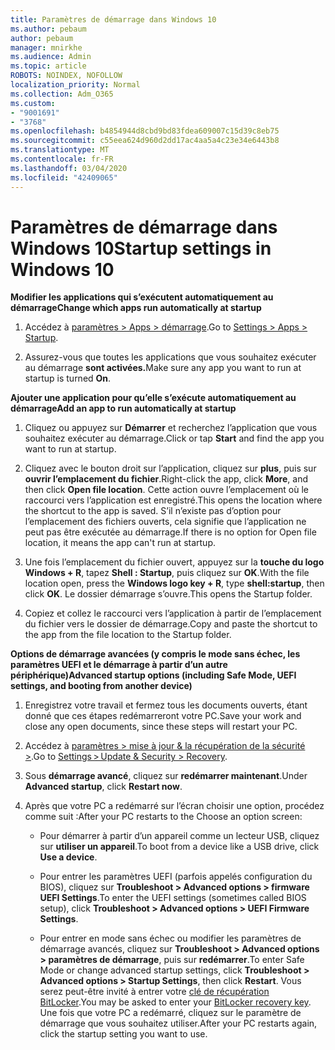 ```yaml
---
title: Paramètres de démarrage dans Windows 10
ms.author: pebaum
author: pebaum
manager: mnirkhe
ms.audience: Admin
ms.topic: article
ROBOTS: NOINDEX, NOFOLLOW
localization_priority: Normal
ms.collection: Adm_O365
ms.custom:
- "9001691"
- "3768"
ms.openlocfilehash: b4854944d8cbd9bd83fdea609007c15d39c8eb75
ms.sourcegitcommit: c55eea624d960d2dd17ac4aa5a4c23e34e6443b8
ms.translationtype: MT
ms.contentlocale: fr-FR
ms.lasthandoff: 03/04/2020
ms.locfileid: "42409065"
---
```

# <a name="startup-settings-in-windows-10"></a><span data-ttu-id="e1201-102">Paramètres de démarrage dans Windows 10</span><span class="sxs-lookup"><span data-stu-id="e1201-102">Startup settings in Windows 10</span></span>

<span data-ttu-id="e1201-103">**Modifier les applications qui s’exécutent automatiquement au démarrage**</span><span class="sxs-lookup"><span data-stu-id="e1201-103">**Change which apps run automatically at startup**</span></span>

1. <span data-ttu-id="e1201-104">Accédez à [paramètres > Apps > démarrage](ms-settings:startupapps?activationSource=GetHelp).</span><span class="sxs-lookup"><span data-stu-id="e1201-104">Go to [Settings > Apps > Startup](ms-settings:startupapps?activationSource=GetHelp).</span></span>

2. <span data-ttu-id="e1201-105">Assurez-vous que toutes les applications que vous souhaitez exécuter au démarrage **sont activées.**</span><span class="sxs-lookup"><span data-stu-id="e1201-105">Make sure any app you want to run at startup is turned **On**.</span></span>

<span data-ttu-id="e1201-106">**Ajouter une application pour qu’elle s’exécute automatiquement au démarrage**</span><span class="sxs-lookup"><span data-stu-id="e1201-106">**Add an app to run automatically at startup**</span></span>

1. <span data-ttu-id="e1201-107">Cliquez ou appuyez sur **Démarrer** et recherchez l’application que vous souhaitez exécuter au démarrage.</span><span class="sxs-lookup"><span data-stu-id="e1201-107">Click or tap **Start** and find the app you want to run at startup.</span></span>

2. <span data-ttu-id="e1201-108">Cliquez avec le bouton droit sur l’application, cliquez sur **plus**, puis sur **ouvrir l’emplacement du fichier**.</span><span class="sxs-lookup"><span data-stu-id="e1201-108">Right-click the app, click **More**, and then click **Open file location**.</span></span> <span data-ttu-id="e1201-109">Cette action ouvre l’emplacement où le raccourci vers l’application est enregistré.</span><span class="sxs-lookup"><span data-stu-id="e1201-109">This opens the location where the shortcut to the app is saved.</span></span> <span data-ttu-id="e1201-110">S’il n’existe pas d’option pour l’emplacement des fichiers ouverts, cela signifie que l’application ne peut pas être exécutée au démarrage.</span><span class="sxs-lookup"><span data-stu-id="e1201-110">If there is no option for Open file location, it means the app can't run at startup.</span></span>

3. <span data-ttu-id="e1201-111">Une fois l’emplacement du fichier ouvert, appuyez sur la **touche du logo Windows + R**, tapez **Shell : Startup**, puis cliquez sur **OK**.</span><span class="sxs-lookup"><span data-stu-id="e1201-111">With the file location open, press the **Windows logo key  + R**, type **shell:startup**, then click **OK**.</span></span> <span data-ttu-id="e1201-112">Le dossier démarrage s’ouvre.</span><span class="sxs-lookup"><span data-stu-id="e1201-112">This opens the Startup folder.</span></span>

4. <span data-ttu-id="e1201-113">Copiez et collez le raccourci vers l’application à partir de l’emplacement du fichier vers le dossier de démarrage.</span><span class="sxs-lookup"><span data-stu-id="e1201-113">Copy and paste the shortcut to the app from the file location to the Startup folder.</span></span>

<span data-ttu-id="e1201-114">**Options de démarrage avancées (y compris le mode sans échec, les paramètres UEFI et le démarrage à partir d’un autre périphérique)**</span><span class="sxs-lookup"><span data-stu-id="e1201-114">**Advanced startup options (including Safe Mode, UEFI settings, and booting from another device)**</span></span>

1. <span data-ttu-id="e1201-115">Enregistrez votre travail et fermez tous les documents ouverts, étant donné que ces étapes redémarreront votre PC.</span><span class="sxs-lookup"><span data-stu-id="e1201-115">Save your work and close any open documents, since these steps will restart your PC.</span></span>

2. <span data-ttu-id="e1201-116">Accédez à [paramètres > mise à jour & la récupération de la sécurité >](ms-settings:recovery?activationSource=GetHelp).</span><span class="sxs-lookup"><span data-stu-id="e1201-116">Go to [Settings > Update & Security > Recovery](ms-settings:recovery?activationSource=GetHelp).</span></span>

3. <span data-ttu-id="e1201-117">Sous **démarrage avancé**, cliquez sur **redémarrer maintenant**.</span><span class="sxs-lookup"><span data-stu-id="e1201-117">Under **Advanced startup**, click **Restart now**.</span></span> 

4. <span data-ttu-id="e1201-118">Après que votre PC a redémarré sur l’écran choisir une option, procédez comme suit :</span><span class="sxs-lookup"><span data-stu-id="e1201-118">After your PC restarts to the Choose an option screen:</span></span>

    - <span data-ttu-id="e1201-119">Pour démarrer à partir d’un appareil comme un lecteur USB, cliquez sur **utiliser un appareil**.</span><span class="sxs-lookup"><span data-stu-id="e1201-119">To boot from a device like a USB drive, click **Use a device**.</span></span>

    - <span data-ttu-id="e1201-120">Pour entrer les paramètres UEFI (parfois appelés configuration du BIOS), cliquez sur **Troubleshoot > Advanced options > firmware UEFI Settings**.</span><span class="sxs-lookup"><span data-stu-id="e1201-120">To enter the UEFI settings (sometimes called BIOS setup), click **Troubleshoot > Advanced options > UEFI Firmware Settings**.</span></span> 

    - <span data-ttu-id="e1201-121">Pour entrer en mode sans échec ou modifier les paramètres de démarrage avancés, cliquez sur **Troubleshoot > Advanced options > paramètres de démarrage**, puis sur **redémarrer**.</span><span class="sxs-lookup"><span data-stu-id="e1201-121">To enter Safe Mode or change advanced startup settings, click **Troubleshoot > Advanced options > Startup Settings**, then click **Restart**.</span></span> <span data-ttu-id="e1201-122">Vous serez peut-être invité à entrer votre [clé de récupération BitLocker](https://support.microsoft.com/help/4026181/windows-10-find-my-bitlocker-recovery-key).</span><span class="sxs-lookup"><span data-stu-id="e1201-122">You may be asked to enter your [BitLocker recovery key](https://support.microsoft.com/help/4026181/windows-10-find-my-bitlocker-recovery-key).</span></span> <span data-ttu-id="e1201-123">Une fois que votre PC a redémarré, cliquez sur le paramètre de démarrage que vous souhaitez utiliser.</span><span class="sxs-lookup"><span data-stu-id="e1201-123">After your PC restarts again, click the startup setting you want to use.</span></span>